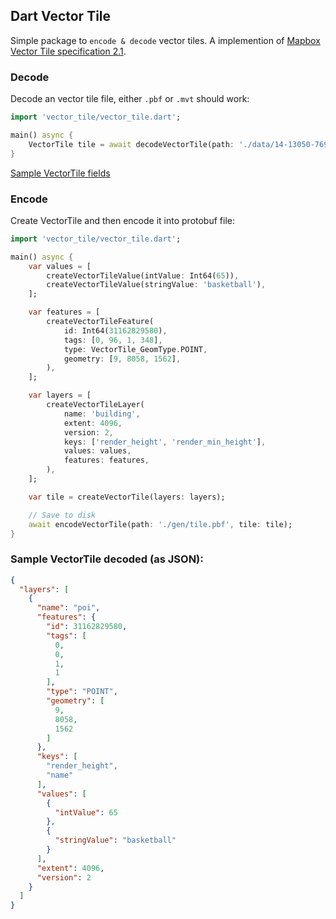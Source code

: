## Dart Vector Tile
Simple package to `encode & decode` vector tiles. A implemention of [Mapbox Vector Tile specification 2.1](https://github.com/mapbox/vector-tile-spec).

### Decode
Decode an vector tile file, either `.pbf` or `.mvt` should work:

```dart
import 'vector_tile/vector_tile.dart';

main() async {
    VectorTile tile = await decodeVectorTile(path: './data/14-13050-7695.pbf');
}
```
[Sample VectorTile fields](#sample-vectortile-fields-as-json)

### Encode
Create VectorTile and then encode it into protobuf file:

```dart
import 'vector_tile/vector_tile.dart';

main() async {
    var values = [
        createVectorTileValue(intValue: Int64(65)),
        createVectorTileValue(stringValue: 'basketball'),
    ];

    var features = [
        createVectorTileFeature(
            id: Int64(31162829580),
            tags: [0, 96, 1, 348],
            type: VectorTile_GeomType.POINT,
            geometry: [9, 8058, 1562],
        ),
    ];

    var layers = [
        createVectorTileLayer(
            name: 'building',
            extent: 4096,
            version: 2,
            keys: ['render_height', 'render_min_height'],
            values: values,
            features: features,
        ),
    ];

    var tile = createVectorTile(layers: layers);

    // Save to disk
    await encodeVectorTile(path: './gen/tile.pbf', tile: tile);
}
```

### Sample VectorTile decoded (as JSON):
```json
{
  "layers": [
    {
      "name": "poi",
      "features": {
        "id": 31162829580,
        "tags": [
          0,
          0,
          1,
          1
        ],
        "type": "POINT",
        "geometry": [
          9,
          8058,
          1562
        ]
      },
      "keys": [
        "render_height",
        "name"
      ],
      "values": [
        {
          "intValue": 65
        },
        {
          "stringValue": "basketball"
        }
      ],
      "extent": 4096,
      "version": 2
    }
  ]
}
```
